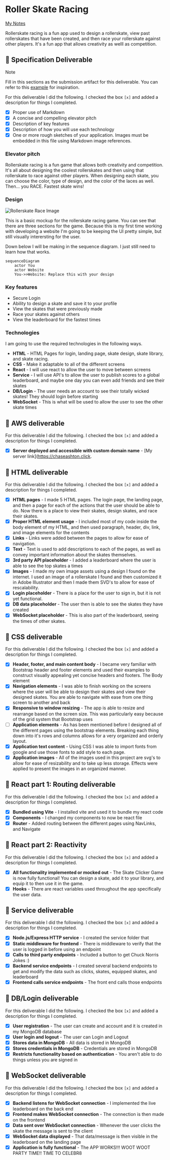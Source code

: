 # Roller Skate Racing

[My Notes](notes.md)

Rollerskate racing is a fun app used to design a rollerskate, view past rollerskates that have been created, and then race your rollerskate against other players. It's a fun app that allows creativity as welll as competition.

## 🚀 Specification Deliverable

> [!NOTE]
>  Fill in this sections as the submission artifact for this deliverable. You can refer to this [example](https://github.com/webprogramming260/startup-example/blob/main/README.md) for inspiration.

For this deliverable I did the following. I checked the box `[x]` and added a description for things I completed.

- [x] Proper use of Markdown
- [x] A concise and compelling elevator pitch
- [x] Description of key features
- [x] Description of how you will use each technology
- [x] One or more rough sketches of your application. Images must be embedded in this file using Markdown image references.

### Elevator pitch

Rollerskate racing is a fun game that allows both creativity and competition. It's all about designing the coolest rollerskates and then using that rollerskate to race against other players. When designing each skate, you can choose the color, type of design, and the color of the laces as well. Then... you RACE. Fastest skate wins!

### Design

![Rollerskate Race Image](appMockup.png)

This is a basic mockup for the rollerskate racing game. You can see that there are three sections for the game. Because this is my first time working with developing a website I'm going to be keeping the UI pretty simple, but still visually interersting for the user.

Down below I will be making in the sequence diagram. I just still need to learn how that works.

```mermaid
sequenceDiagram
    actor You
    actor Website
    You->>Website: Replace this with your design
```

### Key features

- Secure Login
- Ability to design a skate and save it to your profile
- View the skates that were previously made
- Race your skates against others
- View the leaderboard for the fastest times

### Technologies

I am going to use the required technologies in the following ways.

- **HTML** - HTML Pages for login, landing page, skate design, skate library, and skate racing. 
- **CSS** - Make it adaptable to all of the different screens
- **React** - I will use react to allow the user to move between screens
- **Service** - I will use API's to allow the user to publish scores to a global leaderboard, and maybe one day you can even add friends and see their skates
- **DB/Login** - The user needs an account to see their totally wicked skates! They should login before starting
- **WebSocket** - This is what will be used to allow the user to see the other skate times

## 🚀 AWS deliverable

For this deliverable I did the following. I checked the box `[x]` and added a description for things I completed.

- [x] **Server deployed and accessible with custom domain name** - [My server link](https://chaseashton.click.

## 🚀 HTML deliverable

For this deliverable I did the following. I checked the box `[x]` and added a description for things I completed.

- [x] **HTML pages** - I made 5 HTML pages. The login page, the landing page, and then a page for each of the actions that the user should be able to do. Now there is a place to view their skates, design skates, and race their skates. 
- [x] **Proper HTML element usage** - I included most of my code inside the body element of my HTML, and then used paragraph, header, div, link, and image elements for the contents
- [x] **Links** - Links were added between the pages to allow for ease of navigation.
- [x] **Text** - Text is used to add descriptions to each of the pages, as well as convey important information about the skates themselves.
- [x] **3rd party API placeholder** - I added a leaderboard where the user is able to see the top skates a times
- [x] **Images** - I made my own image assets using a design I found on the internet. I used an image of a rollerskate I found and then customized it in Adobe Illustrator and then I made them SVD's to allow for ease of rescalability.
- [x] **Login placeholder** - There is a place for the user to sign in, but it is not yet functional.
- [x] **DB data placeholder** - The user then is able to see the skates they have created
- [x] **WebSocket placeholder** - This is also part of the leaderboard, seeing the times of other skates.

## 🚀 CSS deliverable

For this deliverable I did the following. I checked the box `[x]` and added a description for things I completed.


- [x] **Header, footer, and main content body** - I became very familiar with Bootstrap header and footer elements and used their examples to construct visually appealing yet concise headers and footers. The Body element
- [x] **Navigation elements** - I was able to finish working on the screens where the user will be able to design their skates and view their designed skates. You are able to navigate with ease from one thing screen to another and back
- [x] **Responsive to window resizing** - The app is able to resize and rearrange based on the screen size. This was particularly easy because of the grid system that Bootstrap uses
- [ ] **Application elements** - As has been mentioned before I designed all of the different pages using the bootstrap elements. Breaking each thing down into it's rows and columns allows for a very organized and orderly layout.
- [x] **Application text content** - Using CSS I was able to import fonts from google and use those fonts to add style to each page.
- [x] **Application images** - All of the images used in this project are svg's to allow for ease of resizability and to take up less storage. Effects were applied to present the images in an organized manner.

## 🚀 React part 1: Routing deliverable

For this deliverable I did the following. I checked the box `[x]` and added a description for things I completed.

- [x] **Bundled using Vite** - I installed vite and used it to bundle my react code
- [x] **Components** - I changed my components to now be react file
- [x] **Router** - Added routing between the different pages using NavLinks, and Navigate

## 🚀 React part 2: Reactivity

For this deliverable I did the following. I checked the box `[x]` and added a description for things I completed.

- [x] **All functionality implemented or mocked out** - The Skate Clicker Game is now fully functional! You can design a skate, add it to your library, and equip it to then use it in the game.
- [x] **Hooks** - There are react variables used throughout the app specifically the user data.

## 🚀 Service deliverable

For this deliverable I did the following. I checked the box `[x]` and added a description for things I completed.

- [x] **Node.js/Express HTTP service** - I created the service folder that 
- [x] **Static middleware for frontend** - There is middleware to verify that the user is logged in before using an endpoint
- [x] **Calls to third party endpoints** - Included a button to get Chuck Norris Jokes :)
- [x] **Backend service endpoints** - I created several backend endpoints to get and modify the data such as clicks, skates, equipped skates, and leaderboard
- [x] **Frontend calls service endpoints** - The front end calls those endpoints

## 🚀 DB/Login deliverable

For this deliverable I did the following. I checked the box `[x]` and added a description for things I completed.

- [x] **User registration** - The user can create and account and it is created in my MongoDB database
- [x] **User login and logout** - The user can Login and Logout
- [x] **Stores data in MongoDB** - All data is stored in MongoDB
- [x] **Stores credentials in MongoDB** - Credentials are stored in MongoDB
- [x] **Restricts functionality based on authentication** - You aren't able to do things unless you are signed in

## 🚀 WebSocket deliverable

For this deliverable I did the following. I checked the box `[x]` and added a description for things I completed.

- [x] **Backend listens for WebSocket connection** - I implemented the live leaderboard on the back end
- [x] **Frontend makes WebSocket connection** - The connection is then made on the frontend
- [x] **Data sent over WebSocket connection** - Whenever the user clicks the skate the message is sent to the client
- [x] **WebSocket data displayed** - That data/message is then visible in the leaderboard on the landing page
- [x] **Application is fully functional** - The APP WORKS!!! WOOT WOOT PARTY TIME!! TIME TO CELEBR8

